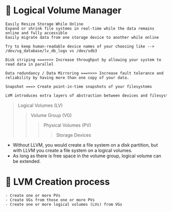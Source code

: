 # 🐧 Logical Volume Manager
```text
Easily Resize Storage While Online
Expand or shrink file systems in real-time while the data remains online and fully accessible
Easily migrate data from one storage device to another while online

Try to keep human-readable device names of your choosing like --> /dev/vg_database/lv_db_logs vs /dev/sdb3
```

```text
Disk striping ===>>>> Increase throughput by allowing your system to read data in parallel

Data redundancy / Data Mirroring ===>>>> Increase fault tolerance and reliability by having more than one copy of your data.

Snapshot ===> Create point-in-time snapshots of your filesystems
```

```bash
LVM introduces extra layers of abstraction between devices and filesystems placed on those storage devices
```

> Logical Volumes (LV)
>> Volume Group (VG)
>>> Physical Volumes (PV)
>>>> Storage Devices

- Without LLVM, you would create a file system on a disk partition, but with LLVM you create a file system on a       logical volumes.
- As long as there is free space in the volume group, logical volume can be extended.

# 🐧 LVM Creation process
```text
- Create one or more PVs
- Create VGs from those one or more PVs
- Create one or more logical volumes (LVs) from VGs
```